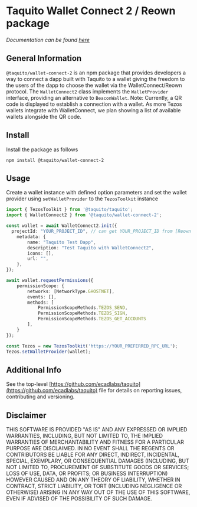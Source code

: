 # Taquito Wallet Connect 2 / Reown package

_Documentation can be found [here](https://taquito.io/docs/wallet_connect_2)_

## General Information

`@taquito/wallet-connect-2` is an npm package that provides developers a way to connect a dapp built with Taquito to a wallet giving the freedom to the users of the dapp to choose the wallet via the WalletConnect/Reown protocol. The `WalletConnect2` class implements the `WalletProvider` interface, providing an alternative to `BeaconWallet`.
Note: Currently, a QR code is displayed to establish a connection with a wallet. As more Tezos wallets integrate with WalletConnect, we plan showing a list of available wallets alongside the QR code.

## Install

Install the package as follows

```
npm install @taquito/wallet-connect-2
```

## Usage

Create a wallet instance with defined option parameters and set the wallet provider using `setWalletProvider` to the `TezosToolkit` instance

```ts
import { TezosToolkit } from '@taquito/taquito';
import { WalletConnect2 } from '@taquito/wallet-connect-2';

const wallet = await WalletConnect2.init({
  projectId: "YOUR_PROJECT_ID", // can get YOUR_PROJECT_ID from [Reown Cloud](https://cloud.reown.com)
    metadata: {
        name: "Taquito Test Dapp",
        description: "Test Taquito with WalletConnect2",
        icons: [],
        url: "",
    },
});

await wallet.requestPermissions({
    permissionScope: {
        networks: [NetworkType.GHOSTNET],
        events: [],
        methods: [
            PermissionScopeMethods.TEZOS_SEND,
            PermissionScopeMethods.TEZOS_SIGN,
            PermissionScopeMethods.TEZOS_GET_ACCOUNTS
        ],
    }
});

const Tezos = new TezosToolkit('https://YOUR_PREFERRED_RPC_URL');
Tezos.setWalletProvider(wallet);
```

## Additional Info

See the top-level [https://github.com/ecadlabs/taquito](https://github.com/ecadlabs/taquito) file for details on reporting issues, contributing and versioning.

## Disclaimer

THIS SOFTWARE IS PROVIDED "AS IS" AND ANY EXPRESSED OR IMPLIED WARRANTIES, INCLUDING, BUT NOT LIMITED TO, THE IMPLIED WARRANTIES OF MERCHANTABILITY AND FITNESS FOR A PARTICULAR PURPOSE ARE DISCLAIMED. IN NO EVENT SHALL THE REGENTS OR CONTRIBUTORS BE LIABLE FOR ANY DIRECT, INDIRECT, INCIDENTAL, SPECIAL, EXEMPLARY, OR CONSEQUENTIAL DAMAGES (INCLUDING, BUT NOT LIMITED TO, PROCUREMENT OF SUBSTITUTE GOODS OR SERVICES; LOSS OF USE, DATA, OR PROFITS; OR BUSINESS INTERRUPTION) HOWEVER CAUSED AND ON ANY THEORY OF LIABILITY, WHETHER IN CONTRACT, STRICT LIABILITY, OR TORT (INCLUDING NEGLIGENCE OR OTHERWISE) ARISING IN ANY WAY OUT OF THE USE OF THIS SOFTWARE, EVEN IF ADVISED OF THE POSSIBILITY OF SUCH DAMAGE.
